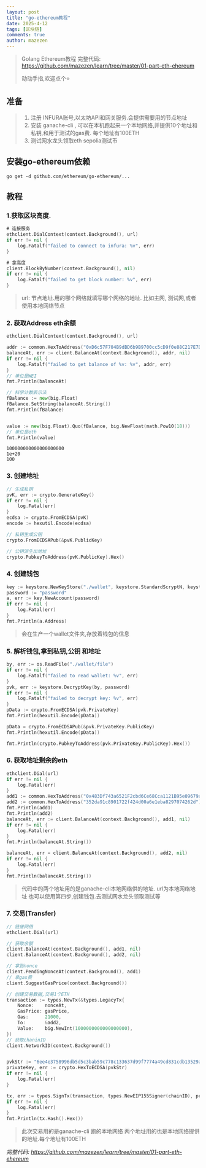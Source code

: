 ```yaml
---
layout: post
title: "go-ethereum教程"
date: 2025-4-12
tags: [区块链]
comments: true
author: mazezen
---
```


> Golang Ethereum教程
> 完整代码: https://github.com/mazezen/learn/tree/master/01-part-eth-ehereum
>
> 动动手指,欢迎点个⭐️

## 准备
> 1. 注册 INFURA账号,以太坊API和网关服务.会提供需要用的节点地址
> 2. 安装 ganache-cli , 可以在本机跑起来一个本地网络,并提供10个地址和私钥,和用于测试的gas费. 每个地址有100ETH
> 3. 测试网水龙头领取eth sepolia测试币

## 安装go-ethereum依赖
```shell
go get -d github.com/ethereum/go-ethereum/...
```

## 教程
### 1.获取区块高度. 
```go
# 连接服务 
ethclient.DialContext(context.Background(), url)
if err != nil {
    log.Fatalf("failed to connect to infura: %v", err)
}

# 拿高度
client.BlockByNumber(context.Background(), nil)
if err != nil {
    log.Fatalf("failed to get block number: %v", err)
}
```
> url: 节点地址.用的哪个网络就填写哪个网络的地址. 比如主网, 测试网,或者使用本地网络节点

### 2. 获取Address eth余额
```go
ethclient.DialContext(context.Background(), url)

addr := common.HexToAddress("0xD6c57F704B9dBD6b9B9700cc5cD9f0e88C217E7D")
balanceAt, err := client.BalanceAt(context.Background(), addr, nil)
if err != nil {
    log.Fatalf("failed to get balance of %v: %v", addr, err)
}
// 单位是WEI
fmt.Println(balanceAt)

// 科学计数表示法
fBalance := new(big.Float)
fBalance.SetString(balanceAt.String())
fmt.Println(fBalance)


value := new(big.Float).Quo(fBalance, big.NewFloat(math.Pow10(18)))
// 单位是eth
fmt.Println(value)
```
```shell
100000000000000000000
1e+20
100
```

### 3. 创建地址
```go
// 生成私钥
pvK, err := crypto.GenerateKey()
if err != nil {
    log.Fatal(err)
}
ecdsa := crypto.FromECDSA(pvK)
encode := hexutil.Encode(ecdsa)

// 私钥生成公钥
crypto.FromECDSAPub(&pvK.PublicKey)

// 公钥派生出地址
crypto.PubkeyToAddress(pvK.PublicKey).Hex()
```

### 4. 创建钱包
```go
key := keystore.NewKeyStore("./wallet", keystore.StandardScryptN, keystore.StandardScryptP)
password := "password"
a, err := key.NewAccount(password)
if err != nil {
    log.Fatal(err)
}
fmt.Println(a.Address)
```
> 会在生产一个wallet文件夹,存放着钱包的信息

### 5. 解析钱包,拿到私钥,公钥 和地址
```go
by, err := os.ReadFile("./wallet/file")
if err != nil {
    log.Fatalf("failed to read wallet: %v", err)
}
pvk, err := keystore.DecryptKey(by, password)
if err != nil {
    log.Fatalf("failed to decrypt key: %v", err)
}
pData := crypto.FromECDSA(pvk.PrivateKey)
fmt.Println(hexutil.Encode(pData))

pData = crypto.FromECDSAPub(&pvk.PrivateKey.PublicKey)
fmt.Println(hexutil.Encode(pData))

fmt.Println(crypto.PubkeyToAddress(pvk.PrivateKey.PublicKey).Hex())
```

### 6. 获取地址剩余的eth
```go
ethclient.Dial(url)
if err != nil {
    log.Fatal(err)
}
add1 := common.HexToAddress("0x483Df743a6521F2cbd6Ce68Cca1121B95e09679a")
add2 := common.HexToAddress("352da91c8901722f424d00a6e1eba8297074262d")
fmt.Println(add1)
fmt.Println(add2)
balanceAt, err := client.BalanceAt(context.Background(), add1, nil)
if err != nil {
    log.Fatal(err)
}
fmt.Println(balanceAt.String())

balanceAt, err = client.BalanceAt(context.Background(), add2, nil)
if err != nil {
    log.Fatal(err)
}
fmt.Println(balanceAt.String())
```
> 代码中的两个地址用的是ganache-cli本地网络供的地址.
> url为本地网络地址
> 也可以使用第四步,创建钱包.去测试网水龙头领取测试等

### 7. 交易(Transfer)
```go
// 链接网络
ethclient.Dial(url)

// 获取余额
client.BalanceAt(context.Background(), add1, nil)
client.BalanceAt(context.Background(), add2, nil)

// 拿到nonce
client.PendingNonceAt(context.Background(), add1)
// 拿gas费
client.SuggestGasPrice(context.Background())

// 创建交易数据,交易1个ETH
transaction := types.NewTx(&types.LegacyTx{
    Nonce:    nonceAt,
    GasPrice: gasPrice,
    Gas:      21000,
    To:       &add2,
    Value:    big.NewInt(1000000000000000000),
})
// 获取chaninID
client.NetworkID(context.Background())


pvkStr := "6ee4e3758996db5d5c3bab59c778c133637d99f7774a49cd831cdb13529a9c60"
privateKey, err := crypto.HexToECDSA(pvkStr)
if err != nil {
    log.Fatal(err)
}

tx, err := types.SignTx(transaction, types.NewEIP155Signer(chainID), privateKey)
if err != nil {
    log.Fatal(err)
}
fmt.Println(tx.Hash().Hex())
```
> 此次交易用的是ganache-cli 跑的本地网络
> 两个地址用的也是本地网络提供的地址.每个地址有100ETH

*完整代码: https://github.com/mazezen/learn/tree/master/01-part-eth-ehereum*

